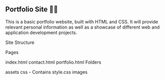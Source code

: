 ## Portfolio Site :man_technologist:

This is a basic portfolio website, built with HTML and CSS. It will provide relevant personal information as well as a showcase of different web and application development projects.

Site Structure

Pages

index.html
contact.html
portfolio.html
Folders

assets
css - Contains style.css
images
